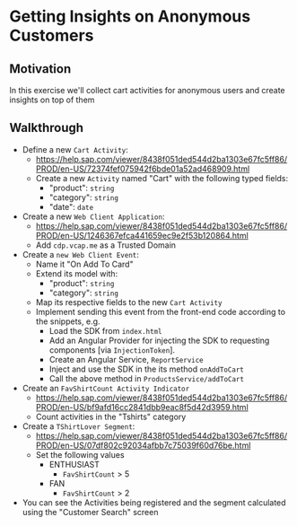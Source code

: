 # Getting Insights on Anonymous Customers
## Motivation
In this exercise we'll collect cart activities for anonymous users and create insights on top of them
## Walkthrough
* Define a new `Cart Activity`:
  * https://help.sap.com/viewer/8438f051ded544d2ba1303e67fc5ff86/PROD/en-US/72374fef075942f6bde01a52ad468909.html
  * Create a new `Activity` named "Cart" with the following typed fields:
    * "product": `string`
    * "category": `string`
    * "date": `date`
* Create a new `Web Client Application`:
  * https://help.sap.com/viewer/8438f051ded544d2ba1303e67fc5ff86/PROD/en-US/1246367efca441659ec9e2f53b120864.html
  * Add `cdp.vcap.me` as a Trusted Domain
* Create a `new Web Client Event`:
  * Name it "On Add To Card"
  * Extend its model with:
    * "product": `string`
    * "category": `string`
  * Map its respective fields to the new `Cart Activity`
  * Implement sending this event from the front-end code according to the snippets, e.g.
    * Load the SDK from `index.html`
    * Add an Angular Provider for injecting the SDK to requesting components [via `InjectionToken`].
    * Create an Angular Service, `ReportService`
    * Inject and use the SDK in the its method `onAddToCart`
    * Call the above method in `ProductsService/addToCart`
* Create an `FavShirtCount Activity Indicator`
  * https://help.sap.com/viewer/8438f051ded544d2ba1303e67fc5ff86/PROD/en-US/bf9afd16cc2841dbb9eac8f5d42d3959.html
  * Count activities in the "Tshirts" category
* Create a `TShirtLover Segment`:
  * https://help.sap.com/viewer/8438f051ded544d2ba1303e67fc5ff86/PROD/en-US/07df802c92034afbb7c75039f60d76be.html
  * Set the following values
    * ENTHUSIAST
      * `FavShirtCount` > 5
    * FAN
      * `FavShirtCount` > 2
* You can see the Activities being registered and the segment calculated using the "Customer Search" screen